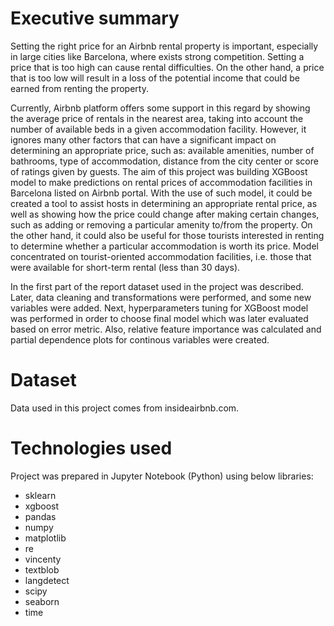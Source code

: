 # Executive summary

Setting the right price for an Airbnb rental property is important, especially in large cities like Barcelona, where exists strong competition. Setting a price that is too high can cause rental difficulties. On the other hand, a price that is too low will result in a loss of the potential income that could be earned from renting the property.

Currently, Airbnb platform offers some support in this regard by showing the average price of rentals in the nearest area, taking into account the number of available beds in a given accommodation facility. However, it ignores many other factors that can have a significant impact on determining an appropriate price, such as: available amenities, number of bathrooms, type of accommodation, distance from the city center or score of ratings given by guests. The aim of this project was building XGBoost model to make predictions on rental prices of accommodation facilities in Barcelona listed on Airbnb portal. With the use of such model, it could be created a tool to assist hosts in determining an appropriate rental price, as well as showing how the price could change after making certain changes, such as adding or removing a particular amenity to/from the property. On the other hand, it could also be useful for those tourists interested in renting to determine whether a particular accommodation is worth its price. Model concentrated on tourist-oriented accommodation facilities, i.e. those that were available for short-term rental (less than 30 days).

In the first part of the report dataset used in the project was described. Later, data cleaning and transformations were performed, and some new variables were added. Next, hyperparameters tuning for XGBoost model was performed in order to choose final model which was later evaluated based on error metric. Also, relative feature importance was calculated and partial dependence plots for continous variables were created.

# Dataset

Data used in this project comes from insideairbnb.com.

# Technologies used

Project was prepared in Jupyter Notebook (Python) using below libraries:

* sklearn
* xgboost
* pandas
* numpy
* matplotlib
* re
* vincenty
* textblob
* langdetect
* scipy
* seaborn
* time
